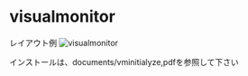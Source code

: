 # visualmonitor
レイアウト例
![visualmonitor](https://github.com/ossiansunny/visualmonitor/assets/121790544/f521b71d-f0b5-4da9-8093-49afdb2eb39a)

  インストールは、documents/vminitialyze,pdfを参照して下さい

